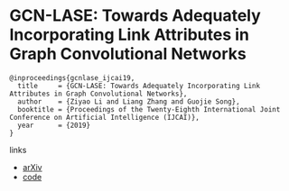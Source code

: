 # GCN-LASE: Towards Adequately Incorporating Link Attributes in Graph Convolutional Networks

```
@inproceedings{gcnlase_ijcai19,
  title     = {GCN-LASE: Towards Adequately Incorporating Link Attributes in Graph Convolutional Networks},
  author    = {Ziyao Li and Liang Zhang and Guojie Song},
  booktitle = {Proceedings of the Twenty-Eighth International Joint Conference on Artificial Intelligence (IJCAI)},            
  year      = {2019}
}
```

links
- [arXiv](https://arxiv.org/abs/1902.09817)
- [code](https://github.com/ZiyaoLi/GCN-LASE)
